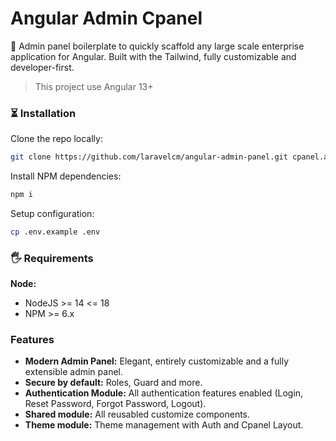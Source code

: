 # Angular Admin Cpanel

🚀 Admin panel boilerplate to quickly scaffold any large scale enterprise application for Angular. Built with the Tailwind, fully customizable and developer-first.

> This project use Angular 13+

### ⏳ Installation

Clone the repo locally:
```bash
git clone https://github.com/laravelcm/angular-admin-panel.git cpanel.angular && cd cpanel.angular
```

Install NPM dependencies:
```bash
npm i
```

Setup configuration:
```bash
cp .env.example .env
```

### 🖐 Requirements

**Node:**

- NodeJS >= 14 <= 18
- NPM >= 6.x

### Features

- **Modern Admin Panel:** Elegant, entirely customizable and a fully extensible admin panel.
- **Secure by default:** Roles, Guard and more.
- **Authentication Module:** All authentication features enabled (Login, Reset Password, Forgot Password, Logout).
- **Shared module:** All reusabled customize components.
- **Theme module:** Theme management with Auth and Cpanel Layout.